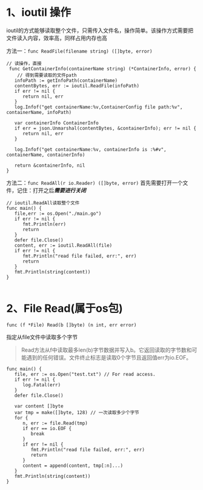 # 1、ioutil 操作


ioutil的方式能够读取整个文件，只需传入文件名，操作简单。该操作方式需要把文件读入内容，效率高，同样占用内存也高

方法一：`func ReadFile(filename string) ([]byte, error)`

```
// 读操作，直接
 func GetContainerInfo(containerName string) (*ContainerInfo, error) {  
	// 得到需要读取的文件path
   infoPath := getInfoPath(containerName)  
   contentBytes, err := ioutil.ReadFile(infoPath)  
   if err != nil {  
      return nil, err  
   }  
   log.Infof("get containerName:%v,ContainerConfig file path:%v", containerName, infoPath)  
  
   var containerInfo ContainerInfo  
   if err = json.Unmarshal(contentBytes, &containerInfo); err != nil {  
      return nil, err  
   }  
  
   log.Infof("get containerName:%v, containerInfo is :%#v", containerName, containerInfo)  
  
   return &containerInfo, nil  
}

```

方法二：`func ReadAll(r io.Reader) ([]byte, error)`
首先需要打开一个文件，记住：打开之后***需要进行关闭***

```
// ioutil.ReadAll读取整个文件  
func main() {  
   file,err := os.Open("./main.go")  
   if err != nil {  
      fmt.Println(err)  
      return  
   }  
   defer file.Close()  
   content, err := ioutil.ReadAll(file)  
   if err != nil {  
      fmt.Println("read file failed, err:", err)  
      return  
   }  
   fmt.Println(string(content))  
}


```


# 2、File Read(属于os包)

`func (f *File) Read(b []byte) (n int, err error)`

指定从file文件中读取多个字节

> Read方法从f中读取最多len(b)字节数据并写入b。它返回读取的字节数和可能遇到的任何错误。文件终止标志是读取0个字节且返回值err为io.EOF。


```
func main() {  
   file, err := os.Open("test.txt") // For read access.  
   if err != nil {  
      log.Fatal(err)  
   }  
   defer file.Close()  
  
   var content []byte  
   var tmp = make([]byte, 128) // 一次读取多少个字节  
   for {  
      n, err := file.Read(tmp)  
      if err == io.EOF {  
         break  
      }  
      if err != nil {  
         fmt.Println("read file failed, err:", err)  
         return  
      }  
      content = append(content, tmp[:n]...)  
   }  
   fmt.Println(string(content))  
}

```


